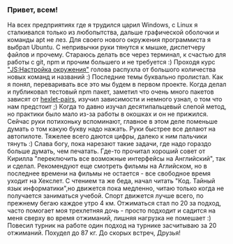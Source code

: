 ### Привет, всем!
На всех предприятиях где я трудился царил Windows, с Linux я сталкивался только из любопытства, дальше графической оболочки и команды apt не лез. Для своего нового окружения программиста я выбрал Ubuntu. С непривычки руки тянутся к мышке, диспетчеру файлов и прочему. Стараюсь делать все через терминал, к счастью для работы с git, npm и прочим большего и не требуется :) Проходя курс ["JS:Настройка окружения"](https://ru.hexlet.io/courses/js-setup-environment) голова распухла от большого количества новых команд и названий :) Последние темы буквально пролистал. Как я понял, переваривать все это мы будем в первом проекте. Когда делал и публиковал тестовый npm пакет, заметил что очень много пакетов зависят от [hexlet-pairs](https://www.npmjs.com/package/hexlet-pairs), изучил зависимости и немного узнал, о том что нам предстоит ;) 
Когда то давно изучал десятипальцевый слепой метод, но практики было мало из-за работы в окошках и он не прижился. Сейчас руки потихоньку вспоминают, главное в этом деле поменьше думать о том какую букву надо нажать. Руки быстрее все делают на автопилоте. Тяжелее всего даются цифры, далеко к ним пальчики тянуть :) Слава богу, пока нарезают такие задачи, где надо гораздо больше думать, чем печатать. Где-то прочитал хороший совет от Кирилла "переключить все возможные интерфейсы на Английский", так и сделал. Рекомендуют еще смотреть фильмы на Аглийском, но в последнее времени на фильмы не остается - все свободное время уходит на Хекслет. С чтением та же беда, начал читать "Код. Тайный язык информатики",но движется пока медленно, читаю только когда не получается заниматься учебой. 
Спорт движется лучше всего, по прежнему бегаю каждое утро 4 км. Отжиматься стал по 20 за подход, часто помогает моя трехлетняя дочь - просто подходит и садится на меня сверху во время отжиманий, лишняя нагрузка не помешает :) Повесил турник на работе один подход на турнике засчитываю за 20 отжиманий. Похудел до 87 кг.
До скорых встреч, Друзья!  
